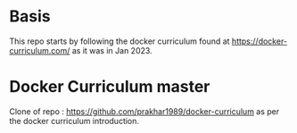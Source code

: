 # Basis
This repo starts by following the docker curriculum found at https://docker-curriculum.com/ as it was in Jan 2023.

# Docker Curriculum master
Clone of repo : https://github.com/prakhar1989/docker-curriculum as per the docker curriculum introduction.
